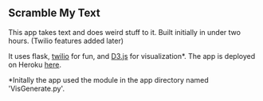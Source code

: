 Scramble My Text
-------------------
This app takes text and does weird stuff to it.
Built initially in under two hours. (Twilio features added later)

It uses flask, [twilio](https://www.twilio.com/) for fun, and [D3.js](http://d3js.org/) for visualization*. The app is deployed on Heroku [here](http://scramblemytext.herokuapp.com).

*Initally the app used the module in the app directory named 'VisGenerate.py'.
